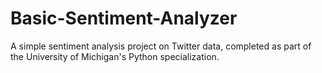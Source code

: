 # Basic-Sentiment-Analyzer
A simple sentiment analysis project on Twitter data, completed as part of the University of Michigan's Python specialization.
